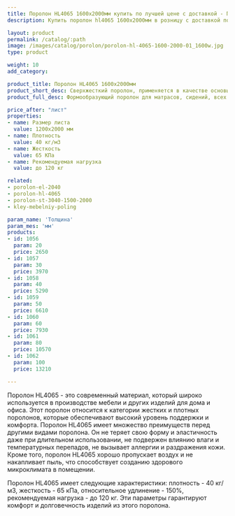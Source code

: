 ```yaml
---
title: Поролон HL4065 1600х2000мм купить по лучшей цене с доставкой - Поролоныч
description: Купить поролон hl4065 1600х2000мм в розницу с доставкой по Москве в интернет-магазине Поролоныча.

layout: product
permalink: /catalog/:path
image: /images/catalog/porolon/porolon-hl-4065-1600-2000-01_1600w.jpg
type: product

weight: 10
add_category: 

product_title: Поролон HL4065 1600х2000мм
product_short_desc: Сверхжесткий поролон, применяется в качестве основы для матрасов, сидений диванов и т.д.
product_full_desc: Формообразующий поролон для матрасов, сидений, всех элементов диванов и т.д. Рекомендуется использовать в качестве основного (несущего) слоя матрасов и диванов в комбинации со смягчающим слоем из поролона другой марки. Отличается долговечностью и комфортностью.

price_after: "лист"
properties:
- name: Размер листа
  value: 1200х2000 мм
- name: Плотность
  value: 40 кг/м3
- name: Жесткость
  value: 65 КПа
- name: Рекомендуемая нагрузка
  value: до 120 кг

related:
- porolon-el-2040
- porolon-hl-4065
- porolon-st-3040-1500-2000
- kley-mebelniy-poling

param_name: 'Толщина'
param_mes: 'мм'
products:
- id: 1056
  param: 20
  price: 2650
- id: 1057
  param: 30
  price: 3970
- id: 1058
  param: 40
  price: 5290
- id: 1059
  param: 50
  price: 6610
- id: 1060
  param: 60
  price: 7930
- id: 1061
  param: 80
  price: 10570
- id: 1062
  param: 100
  price: 13210

---
```

Поролон HL4065 - это современный материал, который широко используется в производстве мебели и других изделий для дома и офиса. Этот поролон относится к категории жестких и плотных поролонов, которые обеспечивают высокий уровень поддержки и комфорта. Поролон HL4065 имеет множество преимуществ перед другими видами поролона. Он не теряет свою форму и эластичность даже при длительном использовании, не подвержен влиянию влаги и температурных перепадов, не вызывает аллергии и раздражения кожи. Кроме того, поролон HL4065 хорошо пропускает воздух и не накапливает пыль, что способствует созданию здорового микроклимата в помещении.

Поролон HL4065 имеет следующие характеристики: плотность - 40 кг/м3, жесткость - 65 кПа, относительное удлинение - 150%, рекомендуемая нагрузка - до 120 кг. Эти параметры гарантируют комфорт и долговечность изделий из этого поролона.